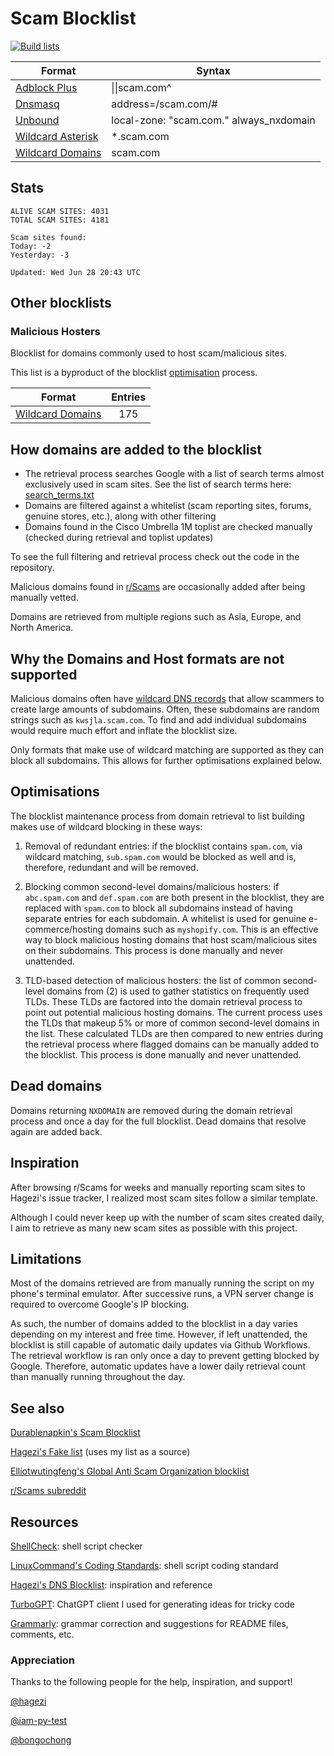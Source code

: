 # Scam Blocklist

[![Build lists](https://github.com/jarelllama/Scam-Blocklist/actions/workflows/build.yml/badge.svg)](https://github.com/jarelllama/Scam-Blocklist/actions/workflows/build.yml)

| Format | Syntax |
| --- | --- |
| [Adblock Plus](https://raw.githubusercontent.com/jarelllama/Scam-Blocklist/main/lists/adblock/scams.txt) | \|\|scam.com^ |
| [Dnsmasq](https://raw.githubusercontent.com/jarelllama/Scam-Blocklist/main/lists/dnsmasq/scams.txt) | address=/scam.com/# |
| [Unbound](https://raw.githubusercontent.com/jarelllama/Scam-Blocklist/main/lists/unbound/scams.txt) | local-zone: "scam.com." always_nxdomain |
| [Wildcard Asterisk](https://raw.githubusercontent.com/jarelllama/Scam-Blocklist/main/lists/wildcard_asterisk/scams.txt) | \*.scam.com |
| [Wildcard Domains](https://raw.githubusercontent.com/jarelllama/Scam-Blocklist/main/lists/wildcard_domains/scams.txt) | scam.com |

## Stats

```
ALIVE SCAM SITES: 4031
TOTAL SCAM SITES: 4181

Scam sites found:
Today: -2
Yesterday: -3

Updated: Wed Jun 28 20:43 UTC
```

## Other blocklists

### Malicious Hosters

Blocklist for domains commonly used to host scam/malicious sites.

This list is a byproduct of the blocklist [optimisation](https://github.com/jarelllama/Scam-Blocklist/edit/main/data/README.md#optimisations) process.

| Format | Entries |
| --- |:---:|
| [Wildcard Domains](https://raw.githubusercontent.com/jarelllama/Scam-Blocklist/main/lists/wildcard_domains/hosters.txt) | 175 |

## How domains are added to the blocklist

- The retrieval process searches Google with a list of search terms almost exclusively used in scam sites. See the list of search terms here: [search_terms.txt](https://raw.githubusercontent.com/jarelllama/Scam-Blocklist/main/search_terms.txt)
- Domains are filtered against a whitelist (scam reporting sites, forums, genuine stores, etc.), along with other filtering
- Domains found in the Cisco Umbrella 1M toplist are checked manually (checked during retrieval and toplist updates)

To see the full filtering and retrieval process check out the code in the repository.

Malicious domains found in [r/Scams](https://www.reddit.com/r/Scams) are occasionally added after being manually vetted.

Domains are retrieved from multiple regions such as Asia, Europe, and North America.

## Why the Domains and Host formats are not supported

Malicious domains often have [wildcard DNS records](https://developers.cloudflare.com/dns/manage-dns-records/reference/wildcard-dns-records/) that allow scammers to create large amounts of subdomains. Often, these subdomains are random strings such as `kwsjla.scam.com`. To find and add individual subdomains would require much effort and inflate the blocklist size.

Only formats that make use of wildcard matching are supported as they can block all subdomains. This allows for further optimisations explained below.

## Optimisations

The blocklist maintenance process from domain retrieval to list building makes use of wildcard blocking in these ways:

1. Removal of redundant entries: if the blocklist contains `spam.com`, via wildcard matching, `sub.spam.com` would be blocked as well and is, therefore, redundant and will be removed.

2. Blocking common second-level domains/malicious hosters: if `abc.spam.com` and `def.spam.com` are both present in the blocklist, they are replaced with `spam.com` to block all subdomains instead of having separate entries for each subdomain. A whitelist is used for genuine e-commerce/hosting domains such as `myshopify.com`. This is an effective way to block malicious hosting domains that host scam/malicious sites on their subdomains. This process is done manually and never unattended.

3. TLD-based detection of malicious hosters: the list of common second-level domains from (2) is used to gather statistics on frequently used TLDs. These TLDs are factored into the domain retrieval process to point out potential malicious hosting domains. The current process uses the TLDs that makeup 5% or more of common second-level domains in the list. These calculated TLDs are then compared to new entries during the retrieval process where flagged domains can be manually added to the blocklist. This process is done manually and never unattended.

## Dead domains

Domains returning `NXDOMAIN` are removed during the domain retrieval process and once a day for the full blocklist. Dead domains that resolve again are added back.

## Inspiration

After browsing r/Scams for weeks and manually reporting scam sites to Hagezi's issue tracker, I realized most scam sites follow a similar template.

Although I could never keep up with the number of scam sites created daily, I aim to retrieve as many new scam sites as possible with this project.

## Limitations

Most of the domains retrieved are from manually running the script on my phone's terminal emulator. After successive runs, a VPN server change is required to overcome Google's IP blocking.

As such, the number of domains added to the blocklist in a day varies depending on my interest and free time. However, if left unattended, the blocklist is still capable of automatic daily updates via Github Workflows. The retrieval workflow is ran only once a day to prevent getting blocked by Google. Therefore, automatic updates have a lower daily retrieval count than manually running throughout the day.

## See also

[Durablenapkin's Scam Blocklist](https://github.com/durablenapkin/scamblocklist)

[Hagezi's Fake list](https://github.com/hagezi/dns-blocklists#fake) (uses my list as a source)

[Elliotwutingfeng's Global Anti Scam Organization blocklist](https://github.com/elliotwutingfeng/GlobalAntiScamOrg-blocklist)

[r/Scams subreddit](https://www.reddit.com/r/Scams)

## Resources

[ShellCheck](https://www.shellcheck.net/): shell script checker

[LinuxCommand's Coding Standards](https://linuxcommand.org/lc3_adv_standards.php): shell script coding standard

[Hagezi's DNS Blocklist](https://github.com/hagezi/dns-blocklists): inspiration and reference

[TurboGPT](https://turbogpt.ai/): ChatGPT client I used for generating ideas for tricky code

[Grammarly](https://www.grammarly.com): grammar correction and suggestions for README files, comments, etc.

### Appreciation

Thanks to the following people for the help, inspiration, and support!

[@hagezi](https://github.com/hagezi)

[@iam-py-test](https://github.com/iam-py-test)

[@bongochong](https://github.com/bongochong)
